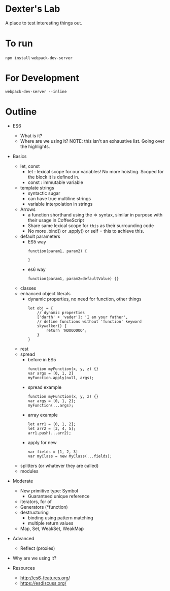 Dexter's Lab
============

A place to test interesting things out.

To run
======

`npm install`
`webpack-dev-server`

For Development
===============
`webpack-dev-server --inline`

Outline
=======

- ES6
    - What is it?
    - Where are we using it? NOTE: this isn't an exhaustive list. Going over the highlights.
- Basics
    - let, const
        - let : lexical scope for our variables! No more hoisting. Scoped for the block it is defined in.
        - const : immutable variable
    - template strings
        - syntactic sugar
        - can have true multiline strings
        - variable interpolation in strings
    - Arrows
        - a function shorthand using the => syntax, similar in purpose with their usage in CoffeeScript
        - Share same lexical scope for `this` as their surrounding code
        - No more .bind() or .apply() or self = this to achieve this.
    - default parameters
        - ES5 way
            ```
            function(param1, param2) {

            }
        - es6 way
            ```
            function(param1, param2=defaultValue) {}
    - classes
    - enhanced object literals
        - dynamic properties, no need for function, other things
            ```
            let obj = {
                // dynamic properties
                ['darth' + 'vader']: 'I am your father',
                // define functions without 'function' keyword
                skywalker() {
                    return 'NOOOOOOO';
                }
            }
    - rest
    - spread
        - before in ES5
            ```
            function myFunction(x, y, z) {}
            var args = [0, 1, 2]
            myFunction.apply(null, args);
        - spread example
            ```
            function myFunction(x, y, z) {}
            var args = [0, 1, 2];
            myFunction(...args);
        - array example
            ```
            let arr1 = [0, 1, 2];
            let arr2 = [3, 4, 5];
            arr1.push(...arr2);
        - apply for new
            ```
            var fields = [1, 2, 3]
            var myClass = new MyClass(...fields);
    - splitters (or whatever they are called)
    - modules
- Moderate
    - New primitive type: Symbol
        - Guaranteed unique reference
    - iterators, for of
    - Generators (\*function)
    - destructuring
        - binding using pattern matching
        - multiple return values
    - Map, Set, WeakSet, WeakMap
- Advanced
    - Reflect (proxies)
- Why are we using it?

- Resources
    - http://es6-features.org/
    - https://esdiscuss.org/

